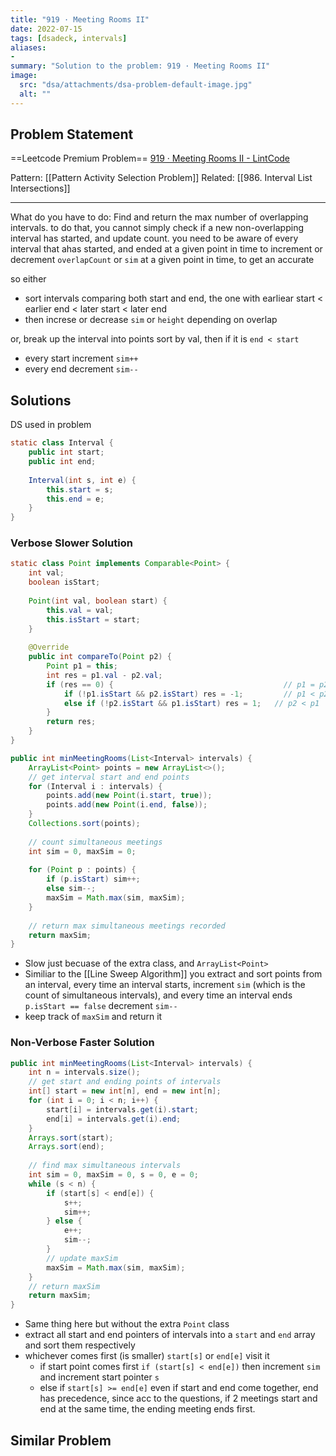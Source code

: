 ```yaml
---
title: "919 · Meeting Rooms II"
date: 2022-07-15
tags: [dsadeck, intervals]
aliases:
- 
summary: "Solution to the problem: 919 · Meeting Rooms II"
image:
  src: "dsa/attachments/dsa-problem-default-image.jpg"
  alt: ""
---
```


## Problem Statement
==Leetcode Premium Problem== 
[919 · Meeting Rooms II - LintCode](https://www.lintcode.com/problem/919/)


Pattern: [[Pattern Activity Selection Problem]]
Related: [[986. Interval List Intersections]]

---

What do you have to do:
Find and return the max number of overlapping intervals. to do that, you cannot simply check if a new non-overlapping interval has started, and update count. you need to be aware of every interval that ahas started, and ended at a given point in time to increment or decrement `overlapCount` or `sim` at a given point in time, to get an accurate 

so either
- sort intervals comparing both start and end, the one with earliear start < earlier end < later start < later end
- then increse or decrease `sim` or `height` depending on overlap

or, break up the interval into points sort by val, then if it is `end < start`
- every start increment `sim++`
- every end decrement  `sim--`

## Solutions
DS used in problem
``` java
static class Interval {
	public int start;
	public int end;
	
	Interval(int s, int e) {
		this.start = s;
		this.end = e;
	}
}
```

### Verbose Slower Solution
``` java
static class Point implements Comparable<Point> {
	int val;
	boolean isStart;
	
	Point(int val, boolean start) {
		this.val = val;
		this.isStart = start;
	}
	
	@Override
	public int compareTo(Point p2) {
		Point p1 = this;
		int res = p1.val - p2.val;
		if (res == 0) {                                      // p1 = p2
			if (!p1.isStart && p2.isStart) res = -1;         // p1 < p2
			else if (!p2.isStart && p1.isStart) res = 1;   // p2 < p1
		}
		return res;
	}
}

public int minMeetingRooms(List<Interval> intervals) {
	ArrayList<Point> points = new ArrayList<>();
	// get interval start and end points
	for (Interval i : intervals) {
		points.add(new Point(i.start, true));
		points.add(new Point(i.end, false));
	}
	Collections.sort(points);
	
	// count simultaneous meetings
	int sim = 0, maxSim = 0;
	
	for (Point p : points) {
		if (p.isStart) sim++;
		else sim--;
		maxSim = Math.max(sim, maxSim);
	}
	
	// return max simultaneous meetings recorded
	return maxSim;
}
```
- Slow just becuase of the extra class, and `ArrayList<Point>` 
- Similiar to the [[Line Sweep Algorithm]] you extract and sort points from an interval, every time an interval starts, increment `sim` (which is the count of simultaneous intervals), and every time an interval ends `p.isStart == false` decrement `sim--`
- keep track of `maxSim` and return it

### Non-Verbose Faster Solution
``` java
public int minMeetingRooms(List<Interval> intervals) {
	int n = intervals.size();
	// get start and ending points of intervals
	int[] start = new int[n], end = new int[n];
	for (int i = 0; i < n; i++) {
		start[i] = intervals.get(i).start;
		end[i] = intervals.get(i).end;
	}
	Arrays.sort(start);
	Arrays.sort(end);
	
	// find max simultaneous intervals
	int sim = 0, maxSim = 0, s = 0, e = 0;
	while (s < n) {
		if (start[s] < end[e]) {
			s++;
			sim++;
		} else {
			e++;
			sim--;
		}
		// update maxSim
		maxSim = Math.max(sim, maxSim);
	}
	// return maxSim
	return maxSim;
}
```

- Same thing here but without the extra `Point` class
- extract all start and end pointers of intervals into a `start` and `end` array and sort them respectively
- whichever comes first (is smaller) `start[s]` or `end[e]` visit it
	- if start point comes first `if (start[s] < end[e])` then increment `sim` and increment start pointer `s`
	- else if `start[s] >= end[e]` even if start and end come together, end has precedence, since acc to the questions, if 2 meetings start and end at the same time, the ending meeting ends first.

## Similar Problem
